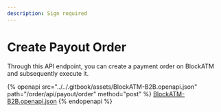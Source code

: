 ```yaml
---
description: Sign required
---
```


# Create Payout Order

Through this API endpoint, you can create a payment order on BlockATM and subsequently execute it.

{% openapi src="../../.gitbook/assets/BlockATM-B2B.openapi.json" path="/order/api/payout/order" method="post" %}
[BlockATM-B2B.openapi.json](../../.gitbook/assets/BlockATM-B2B.openapi.json)
{% endopenapi %}



